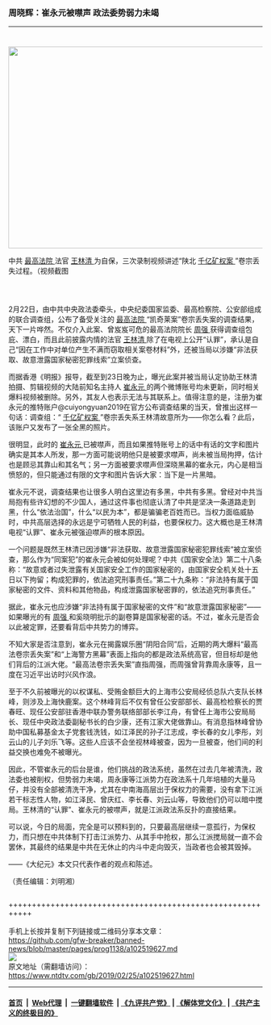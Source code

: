 ### 周晓辉：崔永元被噤声 政法委势弱力未竭
------------------------

<div class="post_content">
 <div class="arttop arttop2">
  <h1 class="blue18 title">
  </h1>
  <h4 class="mtop10">
  </h4>
  <p>
   <a href="http://i.epochtimes.com/assets/uploads/2019/02/1203310206121758-600x400-1.jpg" rel="noopener" target="_blank">
    <img alt="" class="aligncenter wp-post-image" height="400" src="http://i.epochtimes.com/assets/uploads/2019/02/1203310206121758-600x400-1.jpg" width="600"/>
   </a>
  </p>
  <div class="red16 caption">
   中共
   <a href="https://www.ntdtv.com/gb/最高法院.htm">
    最高法院
   </a>
   法官
   <a href="https://www.ntdtv.com/gb/王林清.htm">
    王林清
   </a>
   为自保，三次录制视频讲述“陕北
   <a href="https://www.ntdtv.com/gb/406522.htm">
    千亿矿权案
   </a>
   ”卷宗丢失过程。（视频截图
  </div>
 </div>
 <div class="column" id="artbody">
  <header role="heading">
   <div class="large-12 medium-12 small-12 columns articleBodyTopBar" id="topbar">
   </div>
  </header>
  <p>
   2月22日，由中共中央政法委牵头，中央纪委国家监委、最高检察院、公安部组成的联合调查组，公布了备受关注的
   <a href="https://www.ntdtv.com/gb/最高法院.htm">
    最高法院
   </a>
   “凯奇莱案”卷宗丢失案的调查结果，天下一片哗然。不仅介入此案、曾岌岌可危的最高法院院长
   <a href="https://www.ntdtv.com/gb/周强.htm">
    周强
   </a>
   获得调查组包庇、漂白，而且此前披露内情的法官
   <a href="https://www.ntdtv.com/gb/王林清.htm">
    王林清
   </a>
   除了在电视上公开“认罪”，承认是自己“因在工作中对单位产生不满而窃取相关案卷材料”外，还被当局以涉嫌“非法获取、故意泄露国家秘密犯罪线索”立案侦查。
  </p>
  <div class="adshow300" id="inarticle_ad300">
   <div data-cb-ad-id="inside-content-300" data-google-query-id="CI3jkJOe1-ACFYMEfQod0K4D9w" id="div-gpt-ad-1399580982834-0">
    <div id="google_ads_iframe_/5965368/DJYcn_news_article_below_header_F4_336x250_0__container__">
    </div>
   </div>
  </div>
  <p>
   而据香港《明报》报导，截至到23日晚为止，曝光此案并被当局认定协助王林清拍摄、剪辑视频的大陆前知名主持人
   <a href="https://www.ntdtv.com/gb/崔永元.htm">
    崔永元
   </a>
   的两个微博账号均未更新，同时相关爆料视频被删除。另外，其友人也表示无法与其联系上。值得注意的是，注册为崔永元的推特账户@cuiyongyuan2019在官方公布调查结果的当天，曾推出这样一句话：调查组：“
   <a href="https://www.ntdtv.com/gb/406522.htm">
    千亿矿权案
   </a>
   ”卷宗丢失系王林清故意所为——你怎么看？此后，该账户又发布了一张全黑的照片。
  </p>
  <p>
   很明显，此时的
   <a href="https://www.ntdtv.com/gb/崔永元.htm">
    崔永元
   </a>
   已被噤声，而且如果推特账号上的话中有话的文字和图片确实是其本人所发，那一方面可能说明他只是被要求噤声，尚未被当局拘押，估计也是顾忌其靠山和其名气；另一方面被要求噤声但深晓黑幕的崔永元，内心是相当愤怒的，但只能通过有限的文字和图片告诉大家：当下是一片黑暗。
  </p>
  <p>
   崔永元不说，调查结果也让很多人明白这里边有多黑，中共有多黑。曾经对中共当局抱有些许幻想的不少国人，通过这件事也彻底认清了中共是坚决一条道路走到黑，什么“依法治国”，什么“以民为本”，都是骗骗老百姓而已。当权力面临威胁时，中共高层选择的永远是宁可牺牲人民的利益，也要保权力。这大概也是王林清电视“认罪”、崔永元被强迫噤声的根本原因。
  </p>
  <p>
   一个问题是既然王林清已因涉嫌“非法获取、故意泄露国家秘密犯罪线索”被立案侦查，那么作为“同案犯”的崔永元会被如何处理呢？中共《国家安全法》第二十八条称：“故意或者过失泄露有关国家安全工作的国家秘密的，由国家安全机关处十五日以下拘留；构成犯罪的，依法追究刑事责任。”第二十九条称：“非法持有属于国家秘密的文件、资料和其他物品，构成泄露国家秘密罪的，依法追究刑事责任。”
  </p>
  <p>
   据此，崔永元也应涉嫌“非法持有属于国家秘密的文件”和“故意泄露国家秘密”——如果曝光的有
   <a href="https://www.ntdtv.com/gb/周强.htm">
    周强
   </a>
   和奚晓明批示的副卷算是国家秘密的话。不过，崔永元是否会以此被定罪，还要看背后中共势力的博弈。
  </p>
  <p>
   不知大家是否注意到，崔永元在揭露娱乐圈“阴阳合同”后，近期的两大爆料“最高法卷宗丢失案”和“上海警方黑幕”表面上指向的都是政法系统高官，但目标却是他们背后的江派大佬。“最高法卷宗丢失案”直指周强，而周强曾背靠周永康等，且一度在习近平出访时兴风作浪。
  </p>
  <p>
   至于不久前被曝光的以权谋私、受贿金额巨大的上海市公安局经侦总队六支队长林峰，则涉及上海快鹿案。这个林峰背后不仅有曾任公安部部长、最高检检察长的贾春旺、现任公安部驻香港中联办警务联络部部长李江舟，有曾任上海市公安局局长、现任中央政法委副秘书长的白少康，还有江家大佬做靠山。有消息指林峰曾协助中国私募基金太子党套钱洗钱，如江泽民的孙子江志成，李长春的女儿李彤，刘云山的儿子刘乐飞等。这些人应该不会坐视林峰被查，因为一旦被查，他们间的利益交换也难免不被曝光。
  </p>
  <p>
   因此，不管崔永元的后台是谁，他们挑战的政法系统，虽然在过去几年被清洗，政法委也被削权，但势弱力未竭，周永康等江派势力在政法系十几年培植的大量马仔，并没有全部被清洗干净，尤其在中南海高层出于保权力的需要，没有拿下江派若干标志性人物，如江泽民、曾庆红、李长春、刘云山等，导致他们仍可以暗中搅局。王林清的“认罪”、崔永元的被噤声，就是江派政法系反扑的直接结果。
  </p>
  <p>
   可以说，今日的局面，完全是可以预料到的，只要最高层继续一意孤行，为保权力，而只想在中共体制下打击江派势力、从其手中抢权，那么江派搅局就一直不会罢休，其最终的结果是中共在无休止的内斗中走向毁灭，当政者也会被其毁掉。
  </p>
  <p>
   ——《大纪元》本文只代表作者的观点和陈述。
  </p>
  <p>
   （责任编辑：刘明湘）
  </p>
 </div>
 <div class="single_ad">
 </div>
</div>

+++++++++++++++++++++++++++++++++++++++++++++++++++++++++++<br/><br/>
手机上长按并复制下列链接或二维码分享本文章：<br/>
https://github.com/gfw-breaker/banned-news/blob/master/pages/prog1138/a102519627.md <br/>
<a href='https://github.com/gfw-breaker/banned-news/blob/master/pages/prog1138/a102519627.md'><img src='https://github.com/gfw-breaker/banned-news/blob/master/pages/prog1138/a102519627.md.png'/></a> <br/>
原文地址（需翻墙访问）：https://www.ntdtv.com/gb/2019/02/25/a102519627.html


------------------------
#### [首页](https://github.com/gfw-breaker/banned-news/blob/master/README.md) &nbsp;|&nbsp; [Web代理](https://github.com/labour-camp/helloworld) &nbsp;|&nbsp; [一键翻墙软件](https://github.com/gfw-breaker/nogfw/blob/master/README.md) &nbsp;| [《九评共产党》](https://github.com/gfw-breaker/9ping.md/blob/master/README.md#九评之一评共产党是什么) | [《解体党文化》](https://github.com/gfw-breaker/jtdwh.md/blob/master/README.md) | [《共产主义的终极目的》](https://github.com/gfw-breaker/gczydzjmd.md/blob/master/README.md)

